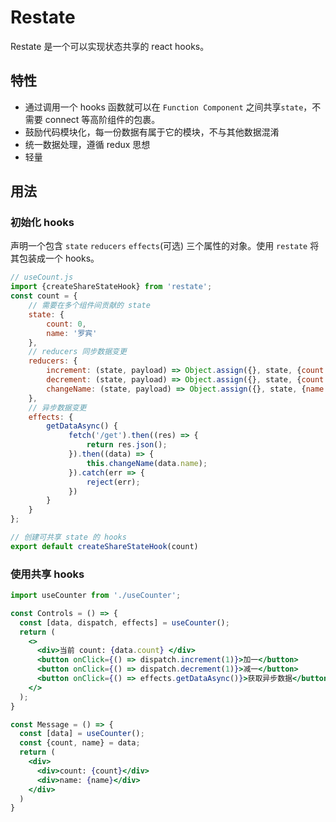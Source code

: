 # Restate

Restate 是一个可以实现状态共享的 react hooks。

## 特性

* 通过调用一个 hooks 函数就可以在 `Function Component` 之间共享`state`，不需要 connect 等高阶组件的包裹。
* 鼓励代码模块化，每一份数据有属于它的模块，不与其他数据混淆
* 统一数据处理，遵循 redux 思想
* 轻量

## 用法

### 初始化 hooks
声明一个包含 `state` `reducers` `effects`(可选) 三个属性的对象。使用 `restate` 将其包装成一个 hooks。

```javascript
// useCount.js
import {createShareStateHook} from 'restate';
const count = {
    // 需要在多个组件间贡献的 state
    state: {
        count: 0,
        name: '罗宾'
    },
    // reducers 同步数据变更
    reducers: {
        increment: (state, payload) => Object.assign({}, state, {count: state.count + payload}),
        decrement: (state, payload) => Object.assign({}, state, {count: state.count - payload}),
        changeName: (state, payload) => Object.assign({}, state, {name: payload}),
    },
    // 异步数据变更
    effects: {
        getDataAsync() {
             fetch('/get').then((res) => {
                 return res.json();
             }).then((data) => {
                 this.changeName(data.name);
             }).catch(err => {
                 reject(err);
             })
        }
    }
};

// 创建可共享 state 的 hooks
export default createShareStateHook(count)
```


### 使用共享 hooks

```jsx
import useCounter from './useCounter';

const Controls = () => {
  const [data, dispatch, effects] = useCounter();
  return (
    <>
      <div>当前 count: {data.count} </div>
      <button onClick={() => dispatch.increment(1)}>加一</button>
      <button onClick={() => dispatch.decrement(1)}>减一</button>
      <button onClick={() => effects.getDataAsync()}>获取异步数据</button>
    </>
  );
}

const Message = () => {
  const [data] = useCounter();
  const {count, name} = data;
  return (
    <div>
      <div>count: {count}</div>
      <div>name: {name}</div>
    </div>
  )
}
```